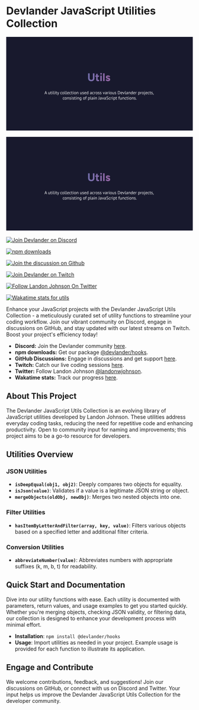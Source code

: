 

# Devlander JavaScript Utilities Collection

![Devlander Utils Header](https://github.com/Devlander-Software/utils/raw/main/media/images/javascript-utils-devlander-github-cover.png)

![Devlander Utils Header](https://github.com/Devlander-Software/utils/raw/main/media/images/javascript-utils-devlander-github-cover.png)


[![Join Devlander on Discord](https://img.shields.io/badge/Discord-Devlander-%235865F2)](https://bit.ly/devlander-discord-invite)

[![npm downloads](https://img.shields.io/npm/dm/@devlander/hooks.svg)](https://www.npmjs.com/package/@devlander/hooks)

[![Join the discussion on Github](https://img.shields.io/badge/Github%20Discussions%20%26%20Support-Chat%20now!-blue)](https://github.com/orgs/Devlander-Software/discussions)

[![Join Devlander on Twitch](https://img.shields.io/twitch/status/devlander)](https://bit.ly/devlander-twitch)

[![Follow Landon Johnson On Twitter](https://img.shields.io/twitter/follow/landonwjohnson.svg?style=social&label=Follow)](https://bit.ly/landonwjohnson-on-twitter)

[![Wakatime stats for utils](https://wakatime.com/badge/user/bd50b6c5-e0ca-4937-83b3-ab2d13adbc73/project/018d49ad-1c41-4ee7-9a6b-5387db501fcb.svg)](https://bit.ly/landonwjohnson-on-twitter)



Enhance your JavaScript projects with the Devlander JavaScript Utils Collection - a meticulously curated set of utility functions to streamline your coding workflow. Join our vibrant community on Discord, engage in discussions on GitHub, and stay updated with our latest streams on Twitch. Boost your project's efficiency today!

- **Discord:** Join the Devlander community [here](https://bit.ly/devlander-discord-invite).
- **npm downloads:** Get our package [@devlander/hooks](https://www.npmjs.com/package/@devlander/hooks).
- **GitHub Discussions:** Engage in discussions and get support [here](https://github.com/orgs/Devlander-Software/discussions).
- **Twitch:** Catch our live coding sessions [here](https://bit.ly/devlander-twitch).
- **Twitter:** Follow Landon Johnson [@landonwjohnson](https://bit.ly/landonwjohnson-on-twitter).
- **Wakatime stats:** Track our progress [here](https://bit.ly/landonwjohnson-on-twitter).

## About This Project

The Devlander JavaScript Utils Collection is an evolving library of JavaScript utilities developed by Landon Johnson. These utilities address everyday coding tasks, reducing the need for repetitive code and enhancing productivity. Open to community input for naming and improvements; this project aims to be a go-to resource for developers.

## Utilities Overview

### JSON Utilities

- **`isDeepEqual(obj1, obj2)`**: Deeply compares two objects for equality.
- **`isJson(value)`**: Validates if a value is a legitimate JSON string or object.
- **`mergeObjects(oldObj, newObj)`**: Merges two nested objects into one.

### Filter Utilities

- **`hasItemByLetterAndFilter(array, key, value)`**: Filters various objects based on a specified letter and additional filter criteria.

### Conversion Utilities

- **`abbreviateNumber(value)`**: Abbreviates numbers with appropriate suffixes (k, m, b, t) for readability.

## Quick Start and Documentation

Dive into our utility functions with ease. Each utility is documented with parameters, return values, and usage examples to get you started quickly. Whether you're merging objects, checking JSON validity, or filtering data, our collection is designed to enhance your development process with minimal effort.

- **Installation**: `npm install @devlander/hooks`
- **Usage**: Import utilities as needed in your project. Example usage is provided for each function to illustrate its application.

## Engage and Contribute

We welcome contributions, feedback, and suggestions! Join our discussions on GitHub, or connect with us on Discord and Twitter. Your input helps us improve the Devlander JavaScript Utils Collection for the developer community.
